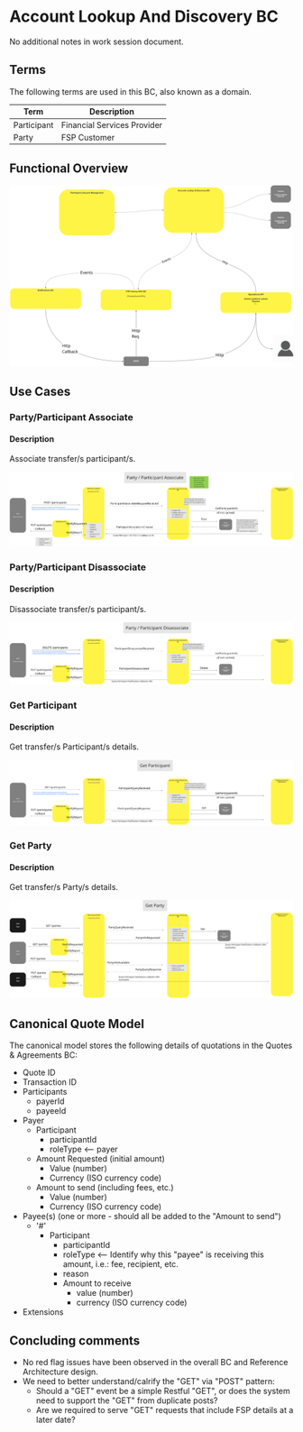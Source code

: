 # Account Lookup And Discovery BC

No additional notes in work session document.

## Terms

The following terms are used in this BC, also known as a domain.

| Term | Description |
|---|---|
| Participant | Financial Services Provider |
| Party | FSP Customer |

## Functional Overview

![Use Case - Functional Overview](./assets/aldFunctionalFlow20210825.png)
>

## Use Cases

### Party/Participant Associate

#### Description

Associate transfer/s participant/s.

![Use Case - Party/Participant Associate](./assets/aldPartyParticipantAssoc_20210825.png)
>

### Party/Participant Disassociate

#### Description

Disassociate transfer/s participant/s.

![Use Case - Party/Participant Disassociate](./assets/aldPartyParticipantDisassoc_20210825.png)
>

### Get Participant

#### Description

Get transfer/s Participant/s details.

![Use Case - Get Participant](./assets/aldGetParticipant_20210825.png)
>

### Get Party

#### Description

Get transfer/s Party/s details.

![Use Case - Get Party](./assets/aldGetParty_20210825.png)
>

## Canonical Quote Model

The canonical model stores the following details of quotations in the Quotes & Agreements BC:

 - Quote ID
 - Transaction ID
 - Participants
   - payerId
   - payeeId
 - Payer
   - Participant
     - participantId
     - roleType <-- payer
   - Amount Requested (initial amount)
     - Value (number)
     - Currency (ISO currency code)
    - Amount to send (including fees, etc.)
      - Value (number)
      - Currency (ISO currency code)
 - Payee(s) (one or more - should all be added to the "Amount to send")
   - '#'
     - Participant
       - participantId
       - roleType <-- Identify why this "payee" is receiving this amount, i.e.: fee, recipient, etc.
       - reason
       - Amount to receive
         - value (number)
         - currency (ISO currency code)
 - Extensions

## Concluding comments

 * No red flag issues have been observed in the overall BC and Reference Architecture design.
 * We need to better understand/calrify the "GET" via "POST" pattern:
   * Should a "GET" event be a simple Restful "GET", or does the system need to support the "GET" from duplicate posts?
   * Are we required to serve "GET" requests that include FSP details at a later date?
<!-- Footnotes themselves at the bottom. -->
<!--## Notes -->

[^1]: Common Interfaces: [Mojaloop Common Interface List](../../commonInterfaces.md)
